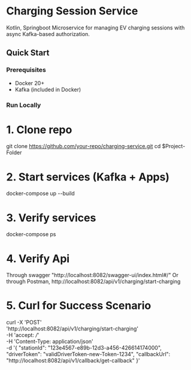 # Charging Session Service

Kotlin, Springboot Microservice for managing EV charging sessions with async Kafka-based authorization.

## Quick Start

### Prerequisites
- Docker 20+
- Kafka (included in Docker)

### Run Locally

# 1. Clone repo
git clone https://github.com/your-repo/charging-service.git
cd $Project-Folder

# 2. Start services (Kafka + Apps)
docker-compose up --build

# 3. Verify services
docker-compose ps

# 4. Verify Api 

Through swagger "http://localhost:8082/swagger-ui/index.html#/"
Or through Postman, http://localhost:8082/api/v1/charging/start-charging

# 5. Curl for Success Scenario

curl -X 'POST' \
  'http://localhost:8082/api/v1/charging/start-charging' \
  -H 'accept: */*' \
  -H 'Content-Type: application/json' \
  -d '{
  "stationId": "123e4567-e89b-12d3-a456-426614174000",
    "driverToken": "validDriverToken-new-Token-1234",
    "callbackUrl": "http://localhost:8082/api/v1/callback/get-callback"
}'
